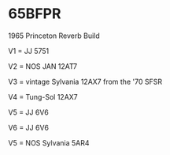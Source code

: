 # 65BFPR
1965 Princeton Reverb Build

V1 = JJ 5751

V2 = NOS JAN 12AT7

V3 = vintage Sylvania 12AX7 from the '70 SFSR

V4 = Tung-Sol 12AX7


V5 = JJ 6V6

V6 = JJ 6V6

V5 = NOS Sylvania 5AR4
